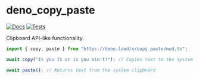 # deno_copy_paste

[![Docs](https://doc.deno.land/badge.svg)](https://doc.deno.land/https://deno.land/x/copy_paste/mod.ts)
[![Tests](https://github.com/isyouaint/deno_copy_paste/actions/workflows/ci.yml/badge.svg)](https://github.com/isyouaint/deno_copy_paste/actions/workflows/ci.yml)

Clipboard API-like functionality.

```ts
import { copy, paste } from "https://deno.land/x/copy_paste/mod.ts";

await copy("Is you is or is you ain't?"); // Copies text to the system clipboard

await paste(); // Returns text from the system clipboard
```
